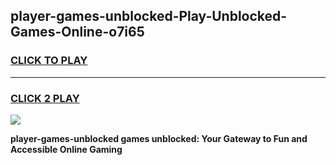 
## player-games-unblocked-Play-Unblocked-Games-Online-o7i65
<h3>
<a href="https://premium76.site?title=player-games-unblocked&ref=25A">CLICK TO PLAY</a></h3>
<hr>

<h3>
<a href="https://premium76.site?title=player-games-unblocked&ref=25A">CLICK 2 PLAY</a>
  
</h3>

<a href="https://premium76.site?title=player-games-unblocked&ref=25A"><img src="https://clearcache.store/games.png"></a>


**player-games-unblocked games unblocked: Your Gateway to Fun and Accessible Online Gaming**
